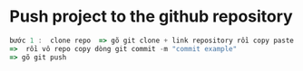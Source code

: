 # Push project to the github repository

```js
bước 1 :  clone repo  => gõ git clone + link repository rồi copy paste source code vào file vừa clone => gõ git add .
=>  rồi vô repo copy dòng git commit -m "commit example"
=> gõ git push

```